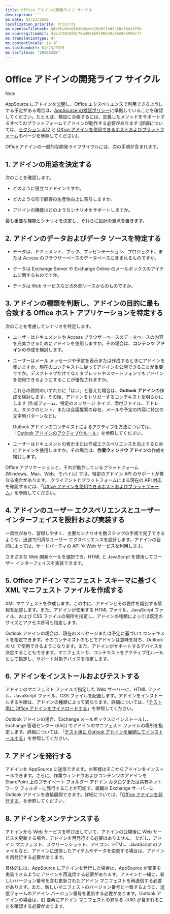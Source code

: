 ```yaml
---
title: Office アドインの開発ライフ サイクル
description: ''
ms.date: 01/23/2018
localization_priority: Priority
ms.openlocfilehash: a8a05c6bc65630deaee18e0f14d3c58cf64a3f8b
ms.sourcegitcommit: d1aa7201820176ed986b9f00bb9c88e055906c77
ms.translationtype: HT
ms.contentlocale: ja-JP
ms.lasthandoff: 01/23/2019
ms.locfileid: "29388228"
---
```

# <a name="office-add-ins-development-lifecycle"></a>Office アドインの開発ライフ サイクル

> [!NOTE]
> AppSource にアドインを[公開](../publish/publish.md)し、Office エクスペリエンスで利用できるようにする予定がある場合は、[AppSource の検証ポリシー](https://docs.microsoft.com/office/dev/store/validation-policies)に準拠していることを確認してください。たとえば、検証に合格するには、定義したメソッドをサポートするすべてのプラットフォームでアドインが動作する必要があります (詳細については、[セクション 4.12](https://docs.microsoft.com/office/dev/store/validation-policies#4-apps-and-add-ins-behave-predictably) と [Office アドインを使用できるホストおよびプラットフォーム](../overview/office-add-in-availability.md)のページを参照してください)。 

Office アドインの一般的な開発ライフサイクルには、次の手順が含まれます。


## <a name="1-decide-on-the-purpose-of-the-add-in"></a>1. アドインの用途を決定する
    
次のことを確認します。
    
- どのように役立つアドインですか。 
        
- どのような形で顧客の生産性向上に寄与しますか。
        
- アドインの機能はどのようなシナリオをサポートしますか。
    
最も重要な機能とシナリオを決定し、それらに設計の重点を置きます。 

    
## <a name="2-identify-the-data-and-data-source-for-the-add-in"></a>2. アドインのデータおよびデータ ソースを特定する
    
- データは、ドキュメント、ブック、プレゼンテーション、プロジェクト、または Access のブラウザーベースのデータベースに含まれるものですか。 
    
- データは Exchange Server や Exchange Online のメールボックスのアイテムに関するものですか。 
    
- データは Web サービスなどの外部ソースからのものですか。

    
## <a name="3-identify-the-type-of-add-in-and-office-host-applications-that-best-support-the-purpose-of-the-add-in"></a>3. アドインの種類を判断し、アドインの目的に最も合致する Office ホスト アプリケーションを特定する
    
次のことを考慮してシナリオを特定します。
    
- ユーザーはドキュメントや Access ブラウザーベースのデータベースの内容を充実させるためにアドインを使用しますか。その場合は、**コンテンツ アドイン**の作成を検討します。 
    
- ユーザーはメール メッセージや予定を表示または作成するときにアドインを使いますか。現在のコンテキストに従ってアドインを公開できることが重要ですか。デスクトップだけでなくタブレットやスマートフォンでもアドインを使用できるようにすることが優先されますか。
    
    これらの質問のいずれかに「はい」と答えた場合は、**Outlook アドイン**の作成を検討します。その後、アドインをトリガーするコンテキストを明らかにします (作成フォーム、特定のメッセージ タイプ、添付ファイル、アドレス、タスクのヒント、または会議提案の存在、メールや予定の内容に特定の文字列パターンなど)。 
        
    Outlook アドインのコンテキストによるアクティブ化方法については、「[Outlook アドインのアクティブ化ルール](https://docs.microsoft.com/outlook/add-ins/activation-rules)」を参照してください。 
    
- ユーザーはドキュメントの表示または作成エクスペリエンスを向上するためにアドインを使用しますか。その場合は、**作業ウィンドウ アドイン**の作成を検討します。 

Office アプリケーションと、それが動作しているプラットフォーム (Windows、Mac、Web、モバイル) では、特定のアドイン API のサポートが異なる場合があります。 クライアントとプラットフォームによる現在の API 対応を確認するには、「[Office アドインを使用できるホストおよびプラットフォーム](../overview/office-add-in-availability.md)」を参照してください。  

    
## <a name="4-design-and-implement-the-user-experience-and-user-interface-for-the-add-in"></a>4. アドインのユーザー エクスペリエンスとユーザー インターフェイスを設計および実装する
    
一貫性があり、習得しやすく、主要なシナリオを数ステップの手順で完了できるような、迅速で円滑なユーザー エクスペリエンスを設計します。アドインの目的によっては、サードパーティの API や Web サービスを利用します。
    
さまざまな Web 開発ツールを選択でき、HTML と JavaScript を使用してユーザー インターフェイスを実装できます。

    
## <a name="5-create-an-xml-manifest-file-based-on-the-office-add-ins-manifest-schema"></a>5. Office アドイン マニフェスト スキーマに基づく XML マニフェスト ファイルを作成する
    
XML マニフェストを作成します。この中に、アドインとその要件を識別する情報を記述します。また、アドインが使用する HTML ファイル、JavaScript ファイル、および CSS ファイルの場所を指定し、アドインの種類によっては既定のサイズとアクセス許可も指定します。
    
Outlook アドインの場合は、現在のメッセージまたは予定に基づいてコンテキストを指定できます。そのコンテキストのもとでアドインは意味を持ち、Outlook の UI で使用できるようになります。また、アドインがサポートするデバイスを決定することもできます。マニフェストで、コンテキストをアクティブ化ルールとして指定し、サポート対象デバイスを指定します。
    

## <a name="6-install-and-test-the-add-in"></a>6. アドインをインストールおよびテストする
    
アドインのマニフェスト ファイルで指定した Web サーバーに、HTML ファイル、JavaScript ファイル、CSS ファイルを配置します。アドインをインストールする手順は、アドインの種類によって異なります。詳細については、「[テスト用に Office アドインをサイドロードする](../testing/create-a-network-shared-folder-catalog-for-task-pane-and-content-add-ins.md)」を参照してください。
    
Outlook アドインの場合、Exchange メールボックスにインストールし、Exchange 管理センター (EAC) でアドインのマニフェスト ファイルの場所を指定します。詳細については、「[テスト用に Outlook アドインを展開してインストールする](https://docs.microsoft.com/outlook/add-ins/testing-and-tips)」を参照してください。

    
## <a name="7-publish-the-add-in"></a>7. アドインを発行する
    
アドインを AppSource に送信できます。お客様はそこからアドインをインストールできます。さらに、作業ウィンドウおよびコンテンツのアドインを SharePoint 上のプライベート フォルダー アドイン カタログまたは共有ネットワーク フォルダーに発行することが可能で、組織の Exchange サーバーに Outlook アドインを直接展開できます。詳細については、「[Office アドインを発行する](../publish/publish.md)」を参照してください。
    
    
## <a name="8-maintain-the-add-in"></a>8. アドインをメンテナンスする
    
アドインから Web サービスを呼び出していて、アドインの公開後に Web サービスを更新する場合、アドインを再発行する必要はありません。 ただし、アドイン マニフェスト、スクリーンショット、アイコン、HTML、JavaScript のファイルなど、アドインに送信したアイテムやデータを変更する場合は、アドインを再発行する必要があります。 
    
具体的には、AppSource にアドインを発行した場合は、AppSource が変更を実装できるようにアドインを再送信する必要があります。アドインと一緒に、新しいバージョン番号を含む更新されたアドイン マニフェストを再送信する必要があります。また、新しいマニフェストのバージョン番号と一致するように、送信フォームのアドイン バージョン番号を更新する必要があります。Outlook アドインの場合は、[ID](https://docs.microsoft.com/office/dev/add-ins/reference/manifest/id) 要素にアドイン マニフェストの異なる UUID が含まれることを確認する必要があります。
    
